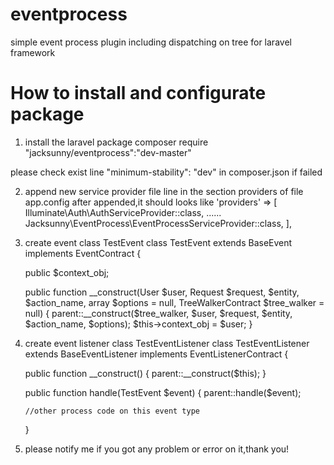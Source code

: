 # eventprocess
simple event process plugin including dispatching on tree for laravel framework

# How to install and configurate package

1. install the laravel package 
  composer require "jacksunny/eventprocess":"dev-master"
  
  please check exist line "minimum-stability": "dev" in composer.json if failed

2. append new service provider file line in the section providers of file app.config
  after appended,it should looks like
   'providers' => [
        Illuminate\Auth\AuthServiceProvider::class,
        ......
        Jacksunny\EventProcess\EventProcessServiceProvider::class,
    ],
3.  create event class TestEvent
    class TestEvent extends BaseEvent implements EventContract {

    public $context_obj;

    public function __construct(User $user, Request $request, $entity, $action_name, array $options = null, TreeWalkerContract $tree_walker = null) {
        parent::__construct($tree_walker, $user, $request, $entity, $action_name, $options);
        $this->context_obj = $user;
    }

    
4.  create event listener class TestEventListener
    class TestEventListener extends BaseEventListener implements EventListenerContract {

    public function __construct() {
        parent::__construct($this);
    }

    public function handle(TestEvent $event) {
        parent::handle($event);

        //other process code on this event type
    }

  
5. please notify me if you got any problem or error on it,thank you!
